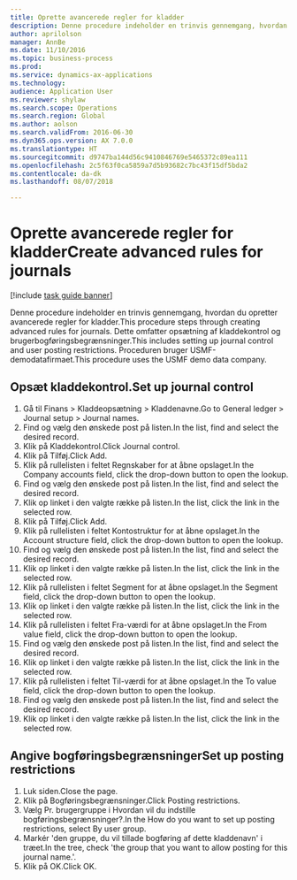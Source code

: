 ```yaml
--- 
title: Oprette avancerede regler for kladder
description: Denne procedure indeholder en trinvis gennemgang, hvordan du opretter avancerede regler for kladder.
author: aprilolson
manager: AnnBe
ms.date: 11/10/2016
ms.topic: business-process
ms.prod: 
ms.service: dynamics-ax-applications
ms.technology: 
audience: Application User
ms.reviewer: shylaw
ms.search.scope: Operations
ms.search.region: Global
ms.author: aolson
ms.search.validFrom: 2016-06-30
ms.dyn365.ops.version: AX 7.0.0
ms.translationtype: HT
ms.sourcegitcommit: d9747ba144d56c9410846769e5465372c89ea111
ms.openlocfilehash: 2c5f63f0ca5859a7d5b93682c7bc43f15df5bda2
ms.contentlocale: da-dk
ms.lasthandoff: 08/07/2018

---
```

# <a name="create-advanced-rules-for-journals"></a><span data-ttu-id="7c283-103">Oprette avancerede regler for kladder</span><span class="sxs-lookup"><span data-stu-id="7c283-103">Create advanced rules for journals</span></span>

[!include [task guide banner](../../includes/task-guide-banner.md)]

<span data-ttu-id="7c283-104">Denne procedure indeholder en trinvis gennemgang, hvordan du opretter avancerede regler for kladder.</span><span class="sxs-lookup"><span data-stu-id="7c283-104">This procedure steps through creating advanced rules for journals.</span></span> <span data-ttu-id="7c283-105">Dette omfatter opsætning af kladdekontrol og brugerbogføringsbegrænsninger.</span><span class="sxs-lookup"><span data-stu-id="7c283-105">This includes setting up journal control and user posting restrictions.</span></span> <span data-ttu-id="7c283-106">Proceduren bruger USMF-demodatafirmaet.</span><span class="sxs-lookup"><span data-stu-id="7c283-106">This procedure uses the USMF demo data company.</span></span>


## <a name="set-up-journal-control"></a><span data-ttu-id="7c283-107">Opsæt kladdekontrol.</span><span class="sxs-lookup"><span data-stu-id="7c283-107">Set up journal control</span></span>
1. <span data-ttu-id="7c283-108">Gå til Finans > Kladdeopsætning > Kladdenavne.</span><span class="sxs-lookup"><span data-stu-id="7c283-108">Go to General ledger > Journal setup > Journal names.</span></span>
2. <span data-ttu-id="7c283-109">Find og vælg den ønskede post på listen.</span><span class="sxs-lookup"><span data-stu-id="7c283-109">In the list, find and select the desired record.</span></span>
3. <span data-ttu-id="7c283-110">Klik på Kladdekontrol.</span><span class="sxs-lookup"><span data-stu-id="7c283-110">Click Journal control.</span></span>
4. <span data-ttu-id="7c283-111">Klik på Tilføj.</span><span class="sxs-lookup"><span data-stu-id="7c283-111">Click Add.</span></span>
5. <span data-ttu-id="7c283-112">Klik på rullelisten i feltet Regnskaber for at åbne opslaget.</span><span class="sxs-lookup"><span data-stu-id="7c283-112">In the Company accounts field, click the drop-down button to open the lookup.</span></span>
6. <span data-ttu-id="7c283-113">Find og vælg den ønskede post på listen.</span><span class="sxs-lookup"><span data-stu-id="7c283-113">In the list, find and select the desired record.</span></span>
7. <span data-ttu-id="7c283-114">Klik op linket i den valgte række på listen.</span><span class="sxs-lookup"><span data-stu-id="7c283-114">In the list, click the link in the selected row.</span></span>
8. <span data-ttu-id="7c283-115">Klik på Tilføj.</span><span class="sxs-lookup"><span data-stu-id="7c283-115">Click Add.</span></span>
9. <span data-ttu-id="7c283-116">Klik på rullelisten i feltet Kontostruktur for at åbne opslaget.</span><span class="sxs-lookup"><span data-stu-id="7c283-116">In the Account structure field, click the drop-down button to open the lookup.</span></span>
10. <span data-ttu-id="7c283-117">Find og vælg den ønskede post på listen.</span><span class="sxs-lookup"><span data-stu-id="7c283-117">In the list, find and select the desired record.</span></span>
11. <span data-ttu-id="7c283-118">Klik op linket i den valgte række på listen.</span><span class="sxs-lookup"><span data-stu-id="7c283-118">In the list, click the link in the selected row.</span></span>
12. <span data-ttu-id="7c283-119">Klik på rullelisten i feltet Segment for at åbne opslaget.</span><span class="sxs-lookup"><span data-stu-id="7c283-119">In the Segment field, click the drop-down button to open the lookup.</span></span>
13. <span data-ttu-id="7c283-120">Klik op linket i den valgte række på listen.</span><span class="sxs-lookup"><span data-stu-id="7c283-120">In the list, click the link in the selected row.</span></span>
14. <span data-ttu-id="7c283-121">Klik på rullelisten i feltet Fra-værdi for at åbne opslaget.</span><span class="sxs-lookup"><span data-stu-id="7c283-121">In the From value field, click the drop-down button to open the lookup.</span></span>
15. <span data-ttu-id="7c283-122">Find og vælg den ønskede post på listen.</span><span class="sxs-lookup"><span data-stu-id="7c283-122">In the list, find and select the desired record.</span></span>
16. <span data-ttu-id="7c283-123">Klik op linket i den valgte række på listen.</span><span class="sxs-lookup"><span data-stu-id="7c283-123">In the list, click the link in the selected row.</span></span>
17. <span data-ttu-id="7c283-124">Klik på rullelisten i feltet Til-værdi for at åbne opslaget.</span><span class="sxs-lookup"><span data-stu-id="7c283-124">In the To value field, click the drop-down button to open the lookup.</span></span>
18. <span data-ttu-id="7c283-125">Find og vælg den ønskede post på listen.</span><span class="sxs-lookup"><span data-stu-id="7c283-125">In the list, find and select the desired record.</span></span>
19. <span data-ttu-id="7c283-126">Klik op linket i den valgte række på listen.</span><span class="sxs-lookup"><span data-stu-id="7c283-126">In the list, click the link in the selected row.</span></span>

## <a name="set-up-posting-restrictions"></a><span data-ttu-id="7c283-127">Angive bogføringsbegrænsninger</span><span class="sxs-lookup"><span data-stu-id="7c283-127">Set up posting restrictions</span></span>
1. <span data-ttu-id="7c283-128">Luk siden.</span><span class="sxs-lookup"><span data-stu-id="7c283-128">Close the page.</span></span>
2. <span data-ttu-id="7c283-129">Klik på Bogføringsbegrænsninger.</span><span class="sxs-lookup"><span data-stu-id="7c283-129">Click Posting restrictions.</span></span>
3. <span data-ttu-id="7c283-130">Vælg Pr. brugergruppe i Hvordan vil du indstille bogføringsbegrænsninger?.</span><span class="sxs-lookup"><span data-stu-id="7c283-130">In the How do you want to set up posting restrictions, select By user group.</span></span>
4. <span data-ttu-id="7c283-131">Markér 'den gruppe, du vil tillade bogføring af dette kladdenavn' i træet.</span><span class="sxs-lookup"><span data-stu-id="7c283-131">In the tree, check 'the group that you want to allow posting for this journal name.'.</span></span>
5. <span data-ttu-id="7c283-132">Klik på OK.</span><span class="sxs-lookup"><span data-stu-id="7c283-132">Click OK.</span></span>


